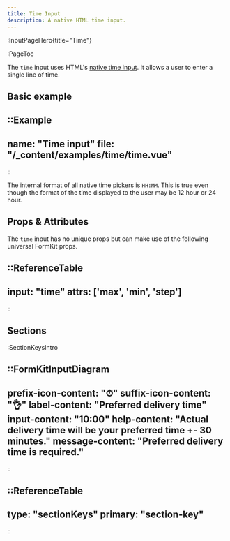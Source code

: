 ```yaml
---
title: Time Input
description: A native HTML time input.
---
```


:InputPageHero{title="Time"}

:PageToc

The `time` input uses HTML's [native time input](https://developer.mozilla.org/en-US/docs/Web/HTML/Element/input/time). It allows a user to enter a single line of time.

## Basic example

::Example
---
name: "Time input"
file: "/_content/examples/time/time.vue"
---
::


<callout type="warning" label="Formatting">
The internal format of all native time pickers is <code>HH:MM</code>. This is true even though the format of the time displayed to the user may be 12 hour or 24 hour.
</callout>

## Props & Attributes

The `time` input has no unique props but can make use of the following universal
FormKit props.

::ReferenceTable
---
input: "time" 
attrs: ['max', 'min', 'step']
---
::


## Sections

:SectionKeysIntro

::FormKitInputDiagram
---
prefix-icon-content: "⏱"
suffix-icon-content: "👌"
label-content: "Preferred delivery time"
input-content: "10:00"
help-content: "Actual delivery time will be your preferred time +- 30 minutes."
message-content: "Preferred delivery time is required."
---
::

::ReferenceTable
---
type: "sectionKeys"
primary: "section-key"
---
::

